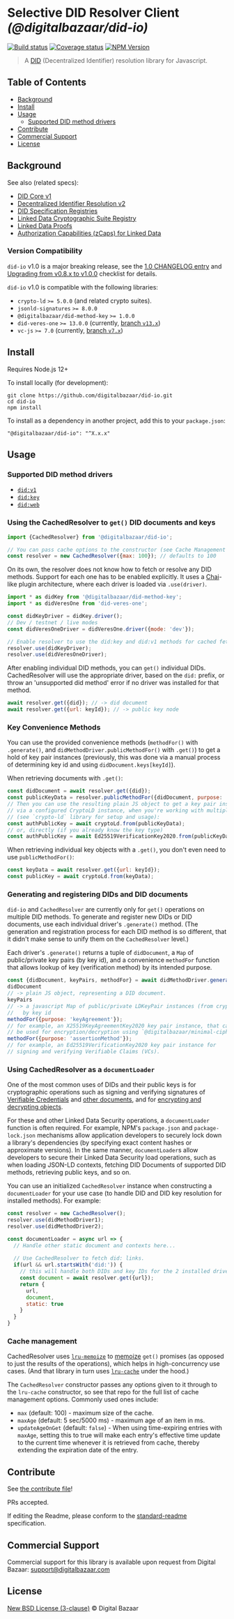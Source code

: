 # Selective DID Resolver Client _(@digitalbazaar/did-io)_

[![Build status](https://img.shields.io/github/workflow/status/digitalbazaar/did-io/Node.js%20CI)](https://github.com/digitalbazaar/did-io/actions?query=workflow%3A%22Node.js+CI%22)
[![Coverage status](https://img.shields.io/codecov/c/github/digitalbazaar/did-io)](https://codecov.io/gh/digitalbazaar/did-io)
[![NPM Version](https://img.shields.io/npm/v/@digitalbazaar/did-io.svg)](https://npm.im/@digitalbazaar/did-io)

> A [DID](https://w3c-ccg.github.io/did-spec/) (Decentralized Identifier) resolution library for Javascript.

## Table of Contents

- [Background](#background)
- [Install](#install)
- [Usage](#usage)
  - [Supported DID method drivers](#supported-did-method-drivers)
- [Contribute](#contribute)
- [Commercial Support](#commercial-support)
- [License](#license)

## Background

See also (related specs):

* [DID Core v1](https://w3c.github.io/did-core/)
* [Decentralized Identifier Resolution v2](https://w3c-ccg.github.io/did-resolution/)
* [DID Specification Registries](https://www.w3.org/TR/did-spec-registries/)
* [Linked Data Cryptographic Suite Registry](https://w3c-ccg.github.io/ld-cryptosuite-registry/)
* [Linked Data Proofs](https://w3c-ccg.github.io/ld-proofs/)
* [Authorization Capabilities (zCaps) for Linked Data](https://w3c-ccg.github.io/zcap-ld/)

### Version Compatibility

`did-io` v1.0 is a major breaking release, see the
[1.0 CHANGELOG entry](CHANGELOG.md#100---2021-04-06) and
[Upgrading from v0.8.x to v1.0.0](docs/upgrading-0.8-to-1.0.md) checklist for
details.

`did-io` v1.0 is compatible with the following libraries:

* `crypto-ld` `>= 5.0.0` (and related crypto suites).
* `jsonld-signatures` `>= 8.0.0`
* `@digitalbazaar/did-method-key` `>= 1.0.0`
* `did-veres-one` `>= 13.0.0` (currently, [branch `v13.x`](https://github.com/veres-one/did-veres-one/pull/56))
* `vc-js` `>= 7.0` (currently, [branch `v7.x`](https://github.com/digitalbazaar/vc-js/pull/83))

## Install

Requires Node.js 12+

To install locally (for development):

```
git clone https://github.com/digitalbazaar/did-io.git
cd did-io
npm install
```

To install as a dependency in another project, add this to your `package.json`:

```
"@digitalbazaar/did-io": "^X.x.x"
```

## Usage

### Supported DID method drivers

* [`did:v1`](https://github.com/veres-one/did-veres-one)
* [`did:key`](https://github.com/digitalbazaar/did-method-key-js)
* [`did:web`](https://github.com/interop-alliance/did-web-resolver)

### Using the CachedResolver to `get()` DID documents and keys

```js
import {CachedResolver} from '@digitalbazaar/did-io';

// You can pass cache options to the constructor (see Cache Management below)
const resolver = new CachedResolver({max: 100}); // defaults to 100
```

On its own, the resolver does not know how to fetch or resolve any DID methods.
Support for each one has to be enabled explicitly. It uses a
[Chai](https://www.chaijs.com/)-like plugin architecture, where each driver
is loaded via `.use(driver)`.

```js
import * as didKey from '@digitalbazaar/did-method-key';
import * as didVeresOne from 'did-veres-one';

const didKeyDriver = didKey.driver();
// Dev / testnet / live modes
const didVeresOneDriver = didVeresOne.driver({mode: 'dev'});

// Enable resolver to use the did:key and did:v1 methods for cached fetching.
resolver.use(didKeyDriver);
resolver.use(didVeresOneDriver);
```

After enabling individual DID methods, you can `get()` individual
DIDs. CachedResolver will use the appropriate driver, based on the `did:` prefix,
or throw an 'unsupported did method' error if no driver was installed for that
method.

```js
await resolver.get({did}); // -> did document
await resolver.get({url: keyId}); // -> public key node
```

### Key Convenience Methods

You can use the provided convenience methods (`methodFor()` with
`.generate()`,  and `didMethodDriver.publicMethodFor()` with `.get()`) to get a
hold of key pair instances (previously, this was done via a manual process of
determining key id and using `didDocument.keys[keyId]`).

When retrieving documents with `.get()`:

```js
const didDocument = await resolver.get({did});
const publicKeyData = resolver.publicMethodFor({didDocument, purpose: 'authentication'});
// Then you can use the resulting plain JS object to get a key pair instance.
// via a configured CryptoLD instance, when you're working with multiple key types
// (see `crypto-ld` library for setup and usage):
const authPublicKey = await cryptoLd.from(publicKeyData);
// or, directly (if you already know the key type)
const authPublicKey = await Ed25519VerificationKey2020.from(publicKeyData);
```

When retrieving individual key objects with a `.get()`, you don't even need to
use `publicMethodFor()`:

```js
const keyData = await resolver.get({url: keyId});
const publicKey = await cryptoLd.from(keyData);
```

### Generating and registering DIDs and DID documents

`did-io` and `CachedResolver` are currently only for `get()` operations
on multiple DID methods. To generate and register new DIDs or DID documents,
use each individual driver's `.generate()` method. (The generation
and registration process for each DID method is so different, that it didn't
make sense to unify them on the `CachedResolver` level.)

Each driver's `.generate()` returns a tuple of `didDocument`, a `Map`
of public/private key pairs (by key id), and a convenience `methodFor` function
that allows lookup of key (verification method) by its intended purpose.

```js
const {didDocument, keyPairs, methodFor} = await didMethodDriver.generate();
didDocument
// -> plain JS object, representing a DID document.
keyPairs
// -> a javascript Map of public/private LDKeyPair instances (from crypto-ld),
//   by key id
methodFor({purpose: 'keyAgreement'});
// for example, an X25519KeyAgreementKey2020 key pair instance, that can
// be used for encryption/decryption using `@digitalbazaar/minimal-cipher`.
methodFor({purpose: 'assertionMethod'});
// for example, an Ed25519VerificationKey2020 key pair instance for
// signing and verifying Verifiable Claims (VCs).
```

### Using CachedResolver as a `documentLoader`

One of the most common uses of DIDs and their public keys is for cryptographic
operations such as signing and verifying signatures of 
[Verifiable Credentials](https://github.com/digitalbazaar/vc-js) and 
[other documents](https://github.com/digitalbazaar/jsonld-signatures), and for 
[encrypting and decrypting objects](https://github.com/digitalbazaar/minimal-cipher).

For these and other Linked Data Security operations, a `documentLoader` function
is often required. For example, NPM's `package.json` and `package-lock.json`
mechanisms allow application developers to securely lock down a library's
dependencies (by specifying exact content hashes or approximate versions).
In the same manner, `documentLoader`s allow developers to secure their
Linked Data Security load operations, such as when loading JSON-LD contexts,
fetching DID Documents of supported DID methods, retrieving public keys, and
so on.

You can use an initialized `CachedResolver` instance when constructing a
`documentLoader` for your use case (to handle DID and DID key resolution for 
installed methods). For example:

```js
const resolver = new CachedResolver();
resolver.use(didMethodDriver1);
resolver.use(didMethodDriver2);

const documentLoader = async url => {
  // Handle other static document and contexts here...
  
  // Use CachedResolver to fetch did: links.
  if(url && url.startsWith('did:')) {
    // this will handle both DIDs and key IDs for the 2 installed drivers
    const document = await resolver.get({url});
    return {
      url,
      document,
      static: true
    }
  }
}
```

### Cache management

CachedResolver uses [`lru-memoize`](https://github.com/digitalbazaar/lru-memoize)
to [memoize](https://en.wikipedia.org/wiki/Memoization) `get()` promises 
(as opposed to just the results of the operations),
which helps in high-concurrency use cases. (And that library in turn uses
[`lru-cache`](https://www.npmjs.com/package/lru-cache) under the hood.)

The `CachedResolver` constructor passes any options given to it through to
the `lru-cache` constructor, so  see that repo for the full list of cache 
management options. Commonly used ones include:

* `max` (default: 100) - maximum size of the cache.
* `maxAge` (default: 5 sec/5000 ms) - maximum age of an item in ms.
* `updateAgeOnGet` (default: `false`) - When using time-expiring entries with 
  `maxAge`, setting this to true will make each entry's effective time update to
  the current time whenever it is retrieved from cache, thereby extending the 
  expiration date of the entry.

## Contribute

See [the contribute file](https://github.com/digitalbazaar/bedrock/blob/master/CONTRIBUTING.md)!

PRs accepted.

If editing the Readme, please conform to the
[standard-readme](https://github.com/RichardLitt/standard-readme) specification.

## Commercial Support

Commercial support for this library is available upon request from
Digital Bazaar: support@digitalbazaar.com

## License

[New BSD License (3-clause)](LICENSE) © Digital Bazaar
